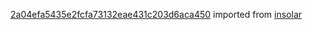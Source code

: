 [2a04efa5435e2fcfa73132eae431c203d6aca450](https://github.com/insolar/insolar/commit/2a04efa5435e2fcfa73132eae431c203d6aca450) imported from [insolar](https://github.com/insolar/insolar)
